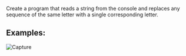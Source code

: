Create a program that reads a string from the console and replaces any sequence of the same letter with a single corresponding letter.

## Examples:

![Capture](https://user-images.githubusercontent.com/45227327/202922816-003dea7b-4793-4b60-9b2a-da481cdf4925.PNG)

